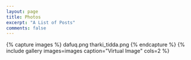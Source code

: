 ```yaml
---
layout: page
title: Photos
excerpt: "A List of Posts"
comments: false
---
```


{% capture images %}
	dafuq.png
       tharki_tidda.png
{% endcapture %}
{% include gallery images=images caption="Virtual Image" cols=2 %}




